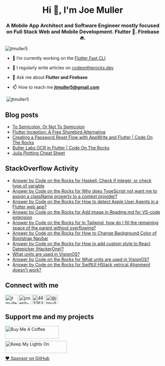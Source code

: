 <h1 align="center">Hi 👋, I'm Joe Muller</h1>
<h3 align="center">A Mobile App Architect and Software Engineer mostly focused on Full Stack Web and Mobile Development. Flutter 💙. Firebase 🔥.</h3>

<p align="left"> <img src="https://komarev.com/ghpvc/?username=jtmuller5&label=Profile%20views&color=0e75b6&style=flat" alt="jtmuller5" /> </p>

- 🔭 I’m currently working on the [Flutter Fast CLI](https://pub.dev/packages/flutter_fast_cli)

- 📝 I regularly write articles on [codeontherocks.dev](https://codeontherocks.dev/blog)

- 💬 Ask me about **Flutter and Firebase**

- 📫 How to reach me **jtmuller5@gmail.com**
<p>&nbsp;<img align="center" src="https://github-readme-stats.vercel.app/api?username=jtmuller5&show_icons=true&locale=en" alt="jtmuller5" /></p>


## Blog posts
<!-- MEDIUM-STORY-LIST:START -->
- [To Semicolon, Or Not To Semicolon](https://jtmuller5.medium.com/to-semicolon-or-not-to-semicolon-e095d74be5dc?source=rss-832e1120db1f------2)
- [Flutter Inception: A Free Shorebird Alternative](https://jtmuller5.medium.com/flutter-inception-18e2e8217fb?source=rss-832e1120db1f------2)
- [Creating a Password Reset Flow with AppWrite and Flutter | Code On The Rocks](https://jtmuller5.medium.com/creating-a-password-reset-flow-with-appwrite-and-flutter-code-on-the-rocks-9db556be3cb7?source=rss-832e1120db1f------2)
- [Butler Labs OCR in Flutter | Code On The Rocks](https://jtmuller5.medium.com/butler-labs-ocr-in-flutter-code-on-the-rocks-423518f2713a?source=rss-832e1120db1f------2)
- [Julia Plotting Cheat Sheet](https://jtmuller5.medium.com/julia-plotting-cheat-sheet-fc67086f8c17?source=rss-832e1120db1f------2)
<!-- MEDIUM-STORY-LIST:END -->

## StackOverflow Activity
<!-- STACKOVERFLOW:START -->
- [Answer by Code on the Rocks for Haskell: Check if integer, or check type of variable](https://stackoverflow.com/questions/4131552/haskell-check-if-integer-or-check-type-of-variable/78172389#78172389)
- [Answer by Code on the Rocks for Why does TypeScript not want me to assign a className property to a context provider?](https://stackoverflow.com/questions/68964727/why-does-typescript-not-want-me-to-assign-a-classname-property-to-a-context-prov/78162141#78162141)
- [Answer by Code on the Rocks for How to detect Apple User Agents in a Flutter web app?](https://stackoverflow.com/questions/73081939/how-to-detect-apple-user-agents-in-a-flutter-web-app/78148532#78148532)
- [Answer by Code on the Rocks for Add image in Readme.md for VS-code extension](https://stackoverflow.com/questions/74938436/add-image-in-readme-md-for-vs-code-extension/78140748#78140748)
- [Answer by Code on the Rocks for In Tailwind, how do I fill the remaining space of the parent without overflowing?](https://stackoverflow.com/questions/76614506/in-tailwind-how-do-i-fill-the-remaining-space-of-the-parent-without-overflowing/78125292#78125292)
- [Answer by Code on the Rocks for How to Change Background Color of Bootstrap Navbar](https://stackoverflow.com/questions/68187216/how-to-change-background-color-of-bootstrap-navbar/78125163#78125163)
- [Answer by Code on the Rocks for How to add custom style to React Datepicker &lpar;HackerOne&rpar;?](https://stackoverflow.com/questions/72587144/how-to-add-custom-style-to-react-datepicker-hackerone/78084418#78084418)
- [What units are used in VisionOS?](https://stackoverflow.com/questions/78078595/what-units-are-used-in-visionos)
- [Answer by Code on the Rocks for What units are used in VisionOS?](https://stackoverflow.com/questions/78078595/what-units-are-used-in-visionos/78078596#78078596)
- [Answer by Code on the Rocks for SwiftUI HStack vetrical Alignment doesn&#39;t work?](https://stackoverflow.com/questions/59008011/swiftui-hstack-vetrical-alignment-doesnt-work/78074726#78074726)
<!-- STACKOVERFLOW:END -->

## Connect with me
<p align="left">
<a href="https://twitter.com/codd_ontherocks" target="_blank"><img align="center" src="https://raw.githubusercontent.com/rahuldkjain/github-profile-readme-generator/master/src/images/icons/Social/twitter.svg" alt="jtmuller5" height="30" width="40" /></a>
<a href="https://linkedin.com/in/joseph-muller-iii-59671a10a" target="_blank"><img align="center" src="https://raw.githubusercontent.com/rahuldkjain/github-profile-readme-generator/master/src/images/icons/Social/linked-in-alt.svg" alt="joseph-muller-iii-59671a10a" height="30" width="40" /></a>
<a href="https://stackoverflow.com/users/12806961" target="_blank"><img align="center" src="https://raw.githubusercontent.com/rahuldkjain/github-profile-readme-generator/master/src/images/icons/Social/stack-overflow.svg" alt="4637638" height="30" width="40" /></a>
<a href="https://medium.com/@jtmuller5" target="_blank"><img align="center" src="https://raw.githubusercontent.com/rahuldkjain/github-profile-readme-generator/master/src/images/icons/Social/medium.svg" alt="@jtmuller5" height="30" width="40" /></a>
</p>

## Support me and my projects

<a href="https://buymeacoffee.com/mullr" target="_blank"><img align="left" src="https://cdn.buymeacoffee.com/buttons/default-orange.png" alt="Buy Me A Coffee" height="41" width="174"></a>
<br>
<br>

<a href="https://keepmylightson.xyz/support/joemuller" target="_blank"><img align="left" src="https://cdn.jsdelivr.net/gh/jtmuller5/strike/socials/Keep My Lights On BWY.png" alt="Keep My Lights On" height="40" width="200"></a>
<br>
<br>

[:heart: Sponsor on GitHub](https://github.com/sponsors/jtmuller5) 
